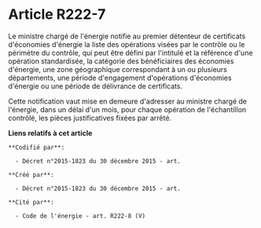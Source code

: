 # Article R222-7

Le ministre chargé de l'énergie notifie au premier détenteur de certificats d'économies d'énergie la liste des opérations
visées par le contrôle ou le périmètre du contrôle, qui peut être défini par l'intitulé et la référence d'une opération
standardisée, la catégorie des bénéficiaires des économies d'énergie, une zone géographique correspondant à un ou plusieurs
départements, une période d'engagement d'opérations d'économies d'énergie ou une période de délivrance de certificats.

Cette notification vaut mise en demeure d'adresser au ministre chargé de l'énergie, dans un délai d'un mois, pour chaque
opération de l'échantillon contrôlé, les pièces justificatives fixées par arrêté.

**Liens relatifs à cet article**

	**Codifié par**:

	  - Décret n°2015-1823 du 30 décembre 2015 - art.

	**Créé par**:

	  - Décret n°2015-1823 du 30 décembre 2015 - art.

	**Cité par**:

	  - Code de l'énergie - art. R222-8 (V)
